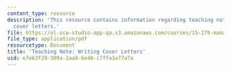 ```yaml
---
content_type: resource
description: 'This resource contains information regarding teaching note: writing
  cover letters.'
file: https://ol-ocw-studio-app-qa.s3.amazonaws.com/courses/15-279-management-communication-for-undergraduates-fall-2012/e7e63f29309a2aa06e40c7ffa1a77a7a_MIT15_279F12_wrtngCvrLttrs.pdf
file_type: application/pdf
resourcetype: Document
title: 'Teaching Note: Writing Cover Letters'
uid: e7e63f29-309a-2aa0-6e40-c7ffa1a77a7a
---
```

